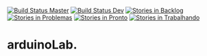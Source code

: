 [![Build Status Master](https://travis-ci.org/gmfc/arduinoLab.svg?branch=master)](https://travis-ci.org/gmfc/arduinoLab)
[![Build Status Dev](https://travis-ci.org/gmfc/arduinoLab.svg)](https://travis-ci.org/gmfc/arduinoLab)
[![Stories in Backlog](https://badge.waffle.io/gmfc/arduinoLab.svg?label=Backlog&title=Backlog)](http://waffle.io/gmfc/arduinoLab)
[![Stories in Problemas](https://badge.waffle.io/gmfc/arduinoLab.svg?label=problemas&title=Problemas)](http://waffle.io/gmfc/arduinoLab)
[![Stories in Pronto](https://badge.waffle.io/gmfc/arduinoLab.svg?label=Pronto&title=Pronto)](http://waffle.io/gmfc/arduinoLab)
[![Stories in Trabalhando](https://badge.waffle.io/gmfc/arduinoLab.svg?label=Trabalhando&title=Trabalhando)](http://waffle.io/gmfc/arduinoLab)

# arduinoLab.
